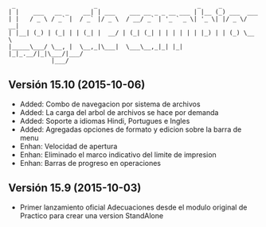 ```
 _                      _                            _     _           
| |    ___   __ _    __| | ___    ___ __ _ _ __ ___ | |__ (_) ___  ___ 
| |   / _ \ / _` |  / _` |/ _ \  / __/ _` | '_ ` _ \| '_ \| |/ _ \/ __|
| |__| (_) | (_| | | (_| |  __/ | (_| (_| | | | | | | |_) | | (_) \__ \
|_____\___/ \__, |  \__,_|\___|  \___\__,_|_| |_| |_|_.__/|_|\___/|___/
            |___/ 
```

## Versión 15.10 (2015-10-06)

* Added: Combo de navegacion por sistema de archivos
* Added: La carga del arbol de archivos se hace por demanda
* Added: Soporte a idiomas Hindi, Portugues e Ingles
* Added: Agregadas opciones de formato y edicion sobre la barra de menu
* Enhan: Velocidad de apertura
* Enhan: Eliminado el marco indicativo del limite de impresion
* Enhan: Barras de progreso en operaciones


## Versión 15.9 (2015-10-03)

  * Primer lanzamiento oficial
    Adecuaciones desde el modulo original de Practico para crear una version StandAlone
